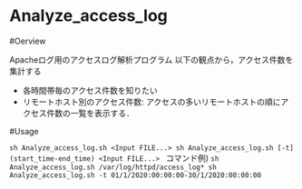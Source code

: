 
Analyze_access_log
=======================

#Oerview

Apacheログ用のアクセスログ解析プログラム
以下の観点から，アクセス件数を集計する
- 各時間帯毎のアクセス件数を知りたい
- リモートホスト別のアクセス件数:
アクセスの多いリモートホストの順にアクセス件数の一覧を表示する．

#Usage

`sh Analyze_access_log.sh <Input FILE...>
 sh Analyze_access_log.sh [-t] (start_time-end_time) <Input FILE...>
`
コマンド例)
`sh Analyze_access_log.sh /var/log/httpd/access_log*
 sh Analyze_access_log.sh -t 01/1/2020:00:00:00-30/1/2020:00:00:00
`
